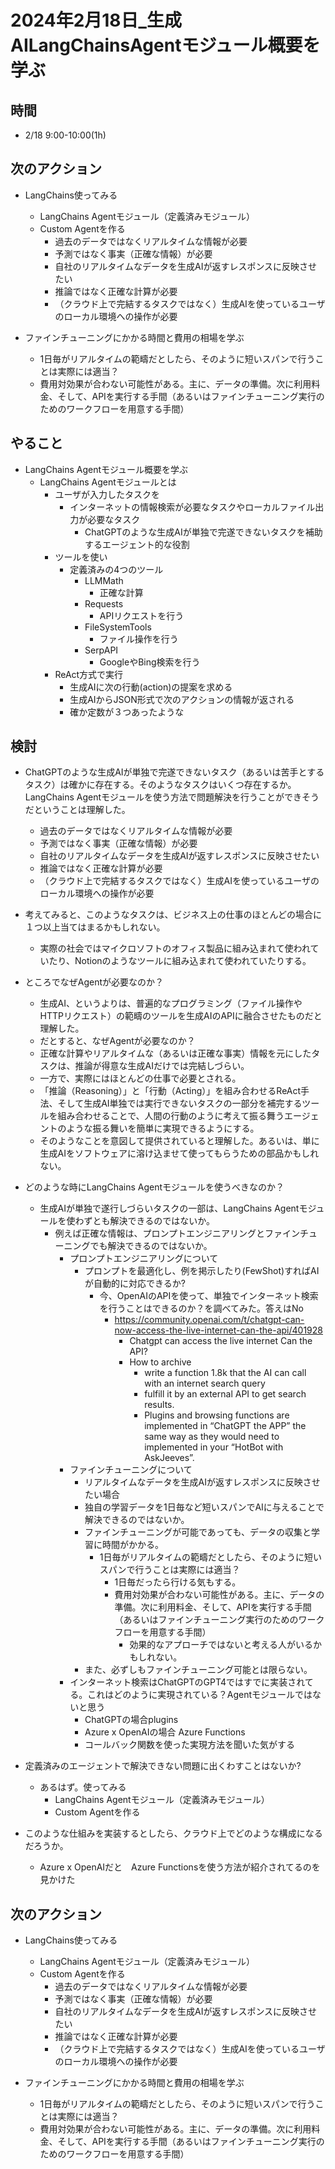 # 2024年2月18日_生成AILangChainsAgentモジュール概要を学ぶ

## 時間

- 2/18 9:00-10:00(1h)

## 次のアクション

- LangChains使ってみる
  - LangChains Agentモジュール（定義済みモジュール）
  - Custom Agentを作る
    - 過去のデータではなくリアルタイムな情報が必要
    - 予測ではなく事実（正確な情報）が必要
    - 自社のリアルタイムなデータを生成AIが返すレスポンスに反映させたい
    - 推論ではなく正確な計算が必要
    - （クラウド上で完結するタスクではなく）生成AIを使っているユーザのローカル環境への操作が必要

- ファインチューニングにかかる時間と費用の相場を学ぶ
  - 1日毎がリアルタイムの範疇だとしたら、そのように短いスパンで行うことは実際には適当？
  - 費用対効果が合わない可能性がある。主に、データの準備。次に利用料金、そして、APIを実行する手間（あるいはファインチューニング実行のためのワークフローを用意する手間）

## やること

- LangChains Agentモジュール概要を学ぶ
    - LangChains Agentモジュールとは
      - ユーザが入力したタスクを
        - インターネットの情報検索が必要なタスクやローカルファイル出力が必要なタスク
          - ChatGPTのような生成AIが単独で完遂できないタスクを補助するエージェント的な役割
      - ツールを使い
        - 定義済みの4つのツール
            - LLMMath
              - 正確な計算
            - Requests
              - APIリクエストを行う
            - FileSystemTools
              - ファイル操作を行う
            - SerpAPI
              - GoogleやBing検索を行う
      - ReAct方式で実行
        - 生成AIに次の行動(action)の提案を求める
        - 生成AIからJSON形式で次のアクションの情報が返される
        - 確か定数が３つあったような

## 検討

- ChatGPTのような生成AIが単独で完遂できないタスク（あるいは苦手とするタスク）は確かに存在する。そのようなタスクはいくつ存在するか。LangChains Agentモジュールを使う方法で問題解決を行うことができそうだということは理解した。
  - 過去のデータではなくリアルタイムな情報が必要
  - 予測ではなく事実（正確な情報）が必要
  - 自社のリアルタイムなデータを生成AIが返すレスポンスに反映させたい
  - 推論ではなく正確な計算が必要
  - （クラウド上で完結するタスクではなく）生成AIを使っているユーザのローカル環境への操作が必要

- 考えてみると、このようなタスクは、ビジネス上の仕事のほとんどの場合に１つ以上当てはまるかもしれない。
  - 実際の社会ではマイクロソフトのオフィス製品に組み込まれて使われていたり、Notionのようなツールに組み込まれて使われていたりする。

- ところでなぜAgentが必要なのか？
  - 生成AI、というよりは、普遍的なプログラミング（ファイル操作やHTTPリクエスト）の範疇のツールを生成AIのAPIに融合させたものだと理解した。
  - だとすると、なぜAgentが必要なのか？
  - 正確な計算やリアルタイムな（あるいは正確な事実）情報を元にしたタスクは、推論が得意な生成AIだけでは完結しづらい。
  - 一方で、実際にはほとんどの仕事で必要とされる。
  - 「推論（Reasoning）」と「行動（Acting）」を組み合わせるReAct手法、そして生成AI単独では実行できないタスクの一部分を補完するツールを組み合わせることで、人間の行動のように考えて振る舞うエージェントのような振る舞いを簡単に実現できるようにする。
  - そのようなことを意図して提供されていると理解した。あるいは、単に生成AIをソフトウェアに溶け込ませて使ってもらうための部品かもしれない。
  
- どのような時にLangChains Agentモジュールを使うべきなのか？
    - 生成AIが単独で遂行しづらいタスクの一部は、LangChains Agentモジュールを使わずとも解決できるのではないか。
      - 例えば正確な情報は、プロンプトエンジニアリングとファインチューニングでも解決できるのではないか。
        - プロンプトエンジニアリングについて
          - プロンプトを最適化し、例を掲示したり(FewShot)すればAIが自動的に対応できるか?
            - 今、OpenAIのAPIを使って、単独でインターネット検索を行うことはできるのか？を調べてみた。答えはNo
                - https://community.openai.com/t/chatgpt-can-now-access-the-live-internet-can-the-api/401928
                    - Chatgpt can access the live internet Can the API?
                    - How to archive
                        -  write a function 1.8k that the AI can call with an internet search query
                        - fulfill it by an external API to get search results.
                        - Plugins and browsing functions are implemented in “ChatGPT the APP” the same way as they would need to implemented in your “HotBot with AskJeeves”. 
        - ファインチューニングについて
          - リアルタイムなデータを生成AIが返すレスポンスに反映させたい場合
          - 独自の学習データを1日毎など短いスパンでAIに与えることで解決できるのではないか。
          - ファインチューニングが可能であっても、データの収集と学習に時間がかかる。
            - 1日毎がリアルタイムの範疇だとしたら、そのように短いスパンで行うことは実際には適当？
              - 1日毎だったら行ける気もする。
              - 費用対効果が合わない可能性がある。主に、データの準備。次に利用料金、そして、APIを実行する手間（あるいはファインチューニング実行のためのワークフローを用意する手間）
                - 効果的なアプローチではないと考える人がいるかもしれない。
          - また、必ずしもファインチューニング可能とは限らない。
        - インターネット検索はChatGPTのGPT4ではすでに実装されてる。これはどのように実現されている？Agentモジュールではないと思う
          - ChatGPTの場合plugins
          - Azure x OpenAIの場合 Azure Functions
          - コールバック関数を使った実現方法を聞いた気がする

- 定義済みのエージェントで解決できない問題に出くわすことはないか?
  - あるはず。使ってみる
    - LangChains Agentモジュール（定義済みモジュール）
    - Custom Agentを作る

- このような仕組みを実装するとしたら、クラウド上でどのような構成になるだろうか。
  - Azure x OpenAIだと　Azure Functionsを使う方法が紹介されてるのを見かけた

## 次のアクション

- LangChains使ってみる
  - LangChains Agentモジュール（定義済みモジュール）
  - Custom Agentを作る
    - 過去のデータではなくリアルタイムな情報が必要
    - 予測ではなく事実（正確な情報）が必要
    - 自社のリアルタイムなデータを生成AIが返すレスポンスに反映させたい
    - 推論ではなく正確な計算が必要
    - （クラウド上で完結するタスクではなく）生成AIを使っているユーザのローカル環境への操作が必要

- ファインチューニングにかかる時間と費用の相場を学ぶ
  - 1日毎がリアルタイムの範疇だとしたら、そのように短いスパンで行うことは実際には適当？
  - 費用対効果が合わない可能性がある。主に、データの準備。次に利用料金、そして、APIを実行する手間（あるいはファインチューニング実行のためのワークフローを用意する手間）
